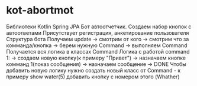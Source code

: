 # kot-abortmot
Библиотеки
Kotlin
Spring JPA
Бот автоотчетчик. Создаем набор кнопок с автоответами
Присутствует регистрация, анкетирование пользователя
Структура бота
Получаем update -> смотрим от кого -> смотрим что за комманда/кнопка -> берем нужную Command -> выполняем Command
Получается вся логика в классах Command 
Логика с работой command 1: 
  -> создаем новую кнопку(к примеру "Привет") 
    -> назначаем кнопке комманд 1(показ сообщения) 
      -> назначаем сообщение
        -> DONE
Чтобы добавить новую логику нужно создать новый класс от Command - к примеру show water(5)
добавить кнопку с номером этого (Whather)
        
